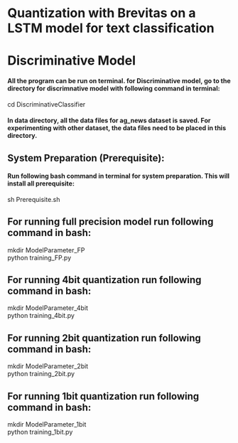 # Quantization  with Brevitas on a LSTM model for text classification  

# Discriminative Model

#### All the program can be run on terminal. for Discriminative model, go to the directory for discrimnative model with following command in terminal:
cd DiscriminativeClassifier  
#### In data directory, all the data files for ag_news dataset is saved. For experimenting with other dataset, the data files need to be placed in this directory.

## System Preparation (Prerequisite):
#### Run following bash command in terminal for system preparation. This will install all prerequisite:
sh Prerequisite.sh

## For running full precision model run following command in bash:
mkdir ModelParameter_FP  
python training_FP.py

## For running 4bit quantization run following command in bash:
mkdir ModelParameter_4bit  
python training_4bit.py


## For running 2bit quantization run following command in bash:
mkdir ModelParameter_2bit  
python training_2bit.py


## For running 1bit quantization run following command in bash:
mkdir ModelParameter_1bit  
python training_1bit.py
